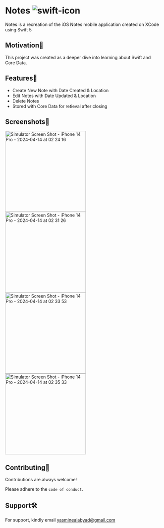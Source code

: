 # Notes  ![swift-icon](https://img.shields.io/badge/Swift-FA7343?style=for-the-badge&logo=swift&logoColor=white)
Notes is a recreation of the iOS Notes mobile application created on XCode using Swift 5

## Motivation💪
This project was created as a deeper dive into learning about Swift and Core Data.

## Features🌟
- Create New Note with Date Created & Location
- Edit Notes with Date Updated & Location
- Delete Notes
- Stored with Core Data for retieval after closing

## Screenshots📱
<img width="260" alt="Simulator Screen Shot - iPhone 14 Pro - 2024-04-14 at 02 24 16" src="https://github.com/yasmine-ashraf/notes/assets/106534619/c1a535f1-275b-49da-b8ce-197bd4e4b795">
<img width="260" alt="Simulator Screen Shot - iPhone 14 Pro - 2024-04-14 at 02 31 26" src="https://github.com/yasmine-ashraf/notes/assets/106534619/0ba89566-979d-44b0-a01d-3437ef1c669e">
<img width="260" alt="Simulator Screen Shot - iPhone 14 Pro - 2024-04-14 at 02 33 53" src="https://github.com/yasmine-ashraf/notes/assets/106534619/f26c26a4-3dc6-41ba-ac04-14b03ff416f0">
<img width="260" alt="Simulator Screen Shot - iPhone 14 Pro - 2024-04-14 at 02 35 33" src="https://github.com/yasmine-ashraf/notes/assets/106534619/59fec0cb-0a25-4c67-97a2-73c6505f83f0">

## Contributing🤝

Contributions are always welcome!

Please adhere to the `code of conduct`.

## Support🛠 

For support, kindly email yasminealabyad@gmail.com 
